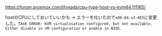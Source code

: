 https://forum.proxmox.com/threads/cpu-type-host-vs-kvm64.111165/

hostのCPUにしておいていいかも -> エラーを吐いたので`x86-64-v2-AES`に変更した。`TASK ERROR: KVM virtualisation configured, but not available. Either disable in VM configuration or enable in BIOS.`